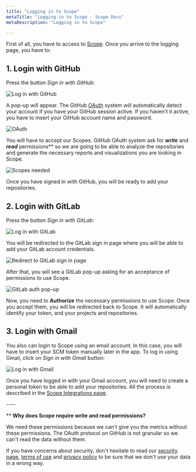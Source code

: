 ```yaml
---
title: "Logging in to Scope"
metaTitle: "Logging in to Scope - Scope Docs"
metaDescription: "Logging in to Scope"

---
```


First of all, you have to access to [Scope](https://app.scope.ink "Scope"). Once you arrive to the logging page, you have to:

## 1. Login with GitHub

Press the button *Sign in with GitHub*:

![Log in with GitHub](https://user-images.githubusercontent.com/48650098/81928153-1e805e00-95e5-11ea-9486-650a9c07e2ee.png)

A pop-up will appear. The GitHub [OAuth](https://developer.github.com/apps/building-oauth-apps/authorizing-oauth-apps/ "OAuth") system will automatically detect your account if you have your GitHub session active. If you haven't it active, you have to insert your GitHub account name and password.

![OAuth](https://user-images.githubusercontent.com/48650098/71575431-356a5c00-2aed-11ea-9f96-fe3135b3cd2e.PNG)

You will have to accept our Scopes. GitHub OAuth system ask for ***write*** and ***read*** permissions** so we are going to be able to analyze the repositories and generate the necessary reports and visualizations you are looking in Scope.

![Scopes needed](https://user-images.githubusercontent.com/48650098/71575433-369b8900-2aed-11ea-8844-62f94a08dc44.PNG)

Once you have signed in with GitHub, you will be ready to add your repositories.

## 2. Login with GitLab

Press the button *Sign in with GitLab*:

![Log in with GitLab](https://user-images.githubusercontent.com/48650098/81928184-293af300-95e5-11ea-85ee-af73c4617002.png)

You will be redirected to the GitLab sign in page where you will be able to add your GitLab account credentials. 

![Redirect to GitLab sign in page](https://user-images.githubusercontent.com/48650098/81928502-a5353b00-95e5-11ea-8c67-2622200690a1.png)

After that, you will see a GitLab pop-up asking for an acceptance of permissions to use Scope. 

![GitLab auth pop-up](https://user-images.githubusercontent.com/48650098/82043507-fdcf0b80-96ab-11ea-953b-9503d3bcdacb.png)

Now, you need to **Authorize** the necessary permissions to use Scope. Once you accept them, you will be redirected back to Scope. It will automatically identify your token, and your projects and repositories.

## 3. Login with Gmail

You also can login to Scope using an email account. In this case, you will have to insert your SCM token manually later in the app. To log in using Gmail, click on *Sign in with Gmail* button:

![Log in with Gmail](https://user-images.githubusercontent.com/48650098/81928213-322bc480-95e5-11ea-9127-b179c3925740.png)

Once you have logged in with your Gmail account, you will need to create a personal token to be able to add your repositories. All the process is described in the [Scope Integrations page](https://docs.scope.ink/integrations "Scope Integrations page").

*----*

** **Why does Scope require write and read permissions?**

We need these permissions because we can't give you the metrics without these permissions. The OAuth protocol on GitHub is not granular so we can't read the data without them. 

If you have concerns about security, don't hesitate to read our [security page](https://docs.scope.ink/company-information/7-security "security page"), [terms of use](https://scope.ink/terms "terms of use") and [privacy policy](https://scope.ink/terms "privacy policy") to be sure that we don't use your data in a wrong way. 
